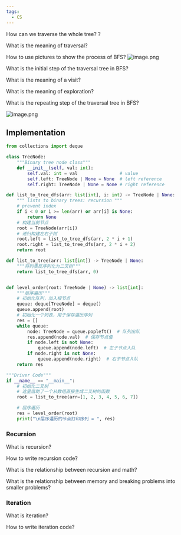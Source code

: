 ```yaml
---
tags:
  - CS
---
```

How can we traverse the whole tree?
?

What is the meaning of traversal? 

How to use pictures to show the process of BFS?
![image.png](https://obsidianpicture-1320276993.cos.ap-hongkong.myqcloud.com/Obsidian/Picture/202403082206273.png)


What is the initial step of the traversal tree in BFS?

What is the meaning of a visit?

What is the meaning of exploration?

What is the repeating step of the traversal tree in BFS?

![image.png](https://obsidianpicture-1320276993.cos.ap-hongkong.myqcloud.com/Obsidian/Picture/202403082207172.png)

## Implementation

```python
from collections import deque

class TreeNode:
    """Binary tree node class"""
    def __init__(self, val: int):
        self.val: int = val                # value
        self.left: TreeNode | None = None  # left reference
        self.right: TreeNode | None = None # right reference

def list_to_tree_dfs(arr: list[int], i: int) -> TreeNode | None:
    """ lists to binary trees: recursion """
    # prevent index 
    if i < 0 or i >= len(arr) or arr[i] is None:
        return None
    # 构建当前节点
    root = TreeNode(arr[i])
    # 递归构建左右子树
    root.left = list_to_tree_dfs(arr, 2 * i + 1)
    root.right = list_to_tree_dfs(arr, 2 * i + 2)
    return root

def list_to_tree(arr: list[int]) -> TreeNode | None:
    """将列表反序列化为二叉树"""
    return list_to_tree_dfs(arr, 0)


def level_order(root: TreeNode | None) -> list[int]:
    """层序遍历"""
    # 初始化队列，加入根节点
    queue: deque[TreeNode] = deque()
    queue.append(root)
    # 初始化一个列表，用于保存遍历序列
    res = []
    while queue:
        node: TreeNode = queue.popleft()  # 队列出队
        res.append(node.val)  # 保存节点值
        if node.left is not None:
            queue.append(node.left)  # 左子节点入队
        if node.right is not None:
            queue.append(node.right)  # 右子节点入队
    return res

"""Driver Code"""
if __name__ == "__main__":
    # 初始化二叉树
    # 这里借助了一个从数组直接生成二叉树的函数
    root = list_to_tree(arr=[1, 2, 3, 4, 5, 6, 7])

    # 层序遍历
    res = level_order(root)
    print("\n层序遍历的节点打印序列 = ", res)
```

### Recursion

What is recursion?

How to write recursion code?

What is the relationship between recursion and math?

What is the relationship between memory and breaking problems into smaller problems?
### Iteration

What is iteration?

How to write iteration code?


